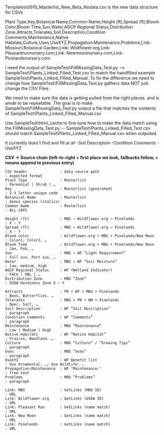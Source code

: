 Templates\0610_Masterlist_New_Beta_Nodata.csv is the new data structure for CSVs

Plant Type,Key,Botanical Name,Common Name,Height (ft),Spread (ft),Bloom Color,Bloom Time,Sun,Water,AGCP Regional Status,Distribution Zone,Attracts,Tolerates,Soil Description,Condition Comments,Maintenance,Native Habitats,Culture,Uses,UseXYZ,Propagation:Maintenance,Problems,Link: Missouri,Botanical Garden,Link: Wildflower.org,Link: Pleasantrunnursery.com,Link: Newmoonnursery.com,Link: Pinelandsnursery.com		

I need the output of SampleTest\FillMissingData_Test.py --> SampleTest\Plants_Linked_Filled_Test.csv to match the handfilled example SampleTest\Plants_Linked_FIlled_Manual. To fix the difference we need to change how SampleTest\FillMissingData_Test.py gathers data NOT just change the CSV Files. 

We need to make sure the data is getting pulled from the right places. and is amde to be repeatable. The goal is to make SampleTest\FillMissingData_Test.py output a file that matches the contents of SampleTest\Plants_Linked_FIlled_Manual.csv

Use SampleTest\html_cache to fine tune how to make the data match using the FillMissingData_Test.py -- SampleTest\Plants_Linked_Filled_Test.csv should match SampleTest\Plants_Linked_FIlled_Manual.csv when outputed. 

It currently does't find and fill at all
-Soil Description
-Condition Comments
-UseXYZ

**CSV → Source chain (left‑to‑right = first place we look, fallbacks follow, + means append to previous entry)**
```
CSV header               : data source path                              : expected format
Plant Type               : Masterlist                                    : Perennial | Shrub | …
Key                      : Masterlist (generated)                        : 2-3 letter unique code
Botanical Name           : Masterlist                                    : Genus species (italics)
Common Name              : Masterlist                                    : ALL CAPS

Height (ft)              : MBG → Wildflower.org → Pinelands              : X - Y
Spread (ft)              : MBG → Wildflower.org → Pinelands              : X - Y
Bloom Color              : Wildflower.org + MBG + Pinelands/New Moon     : Color1, Color2, …
Bloom Time               : Wildflower.org + MBG + Pinelands/New Moon     : Jan, Feb, …
Sun                      : MBG → WF “Light Requirement”                  : Full sun, Part sun, …
Water                    : MBG → WF “Soil Moisture”                      : low, medium, high
AGCP Regional Status     : WF (Wetland Indicator)                        : FACU | OBL | …
Distribution Zone        : MBG “Zone”                                    : USDA Hardiness Zone X – Y

Attracts                 : PR + WF + MBG + Pinelands                     : Bees, Butterflies, …
Tolerates                : MBG + PR + NM + Pinelands                     : Deer, Salt, …
Soil Description         : WF “Soil Description”                         : paragraph
Condition Comments       : WF “Comments”                                 : paragraph
Maintenance              : MBG “Maintenance”                             : Low | Medium | High
Native Habitats          : WF “Native Habitat”                           : Prairie, Woodland, …
Culture                  : MBG “Culture” / “Growing Tips”                : paragraph
Uses                     : MBG “Uses”                                    : paragraph
UseXYZ                   : WF Benefit list                               : Use Ornamental: …; Use Wildlife: …
Propagation:Maintenance  : WF "Maintenance:"                             : free-text
Problems                 : MBG “Problems”                                : paragraph

Link: MBG                : GetLinks (MBG ID)                             : URL
Link: Wildflower.org     : GetLinks (USDA ID)                            : URL
Link: Pleasant Run       : GetLinks (name match)                         : URL
Link: New Moon           : GetLinks (name match)                         : URL
Link: Pinelands          : GetLinks (name match)                         : URL

```
